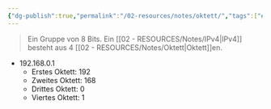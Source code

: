 ```yaml
---
{"dg-publish":true,"permalink":"/02-resources/notes/oktett/","tags":["#informatik/netzwerk/ip/ipv4"],"noteIcon":"","updated":"2025-09-10T16:35:30.000+02:00"}
---
```


> Ein Gruppe von 8 Bits.
> Ein [[02 - RESOURCES/Notes/IPv4\|IPv4]] besteht aus 4 [[02 - RESOURCES/Notes/Oktett\|Oktett]]en.

- 192.168.0.1
	- Erstes Oktett: 192
	- Zweites Oktett: 168
	- Drittes Oktett: 0
	- Viertes Oktett: 1